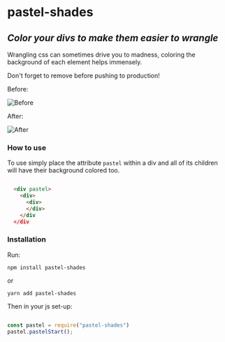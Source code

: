 # pastel-shades

## _Color your divs to make them easier to wrangle_

Wrangling css can sometimes drive you to madness, coloring the background of each element helps immensely.

Don't forget to remove before pushing to production!

Before:

![Before](https://i.ibb.co/w0m6h8w/pre-color.png)


After:

![After](https://i.ibb.co/ynCNXRv/colored.png)

### How to use

To use simply place the attribute `pastel` within a div and all of its children will have their background colored too.


```html

  <div pastel>
    <div>
      <div>
      </div>
    </div
  </div

```


### Installation

Run:

`npm install pastel-shades`

or

`yarn add pastel-shades`

Then in your js set-up:

```js

const pastel = require("pastel-shades")
pastel.pastelStart();

```

